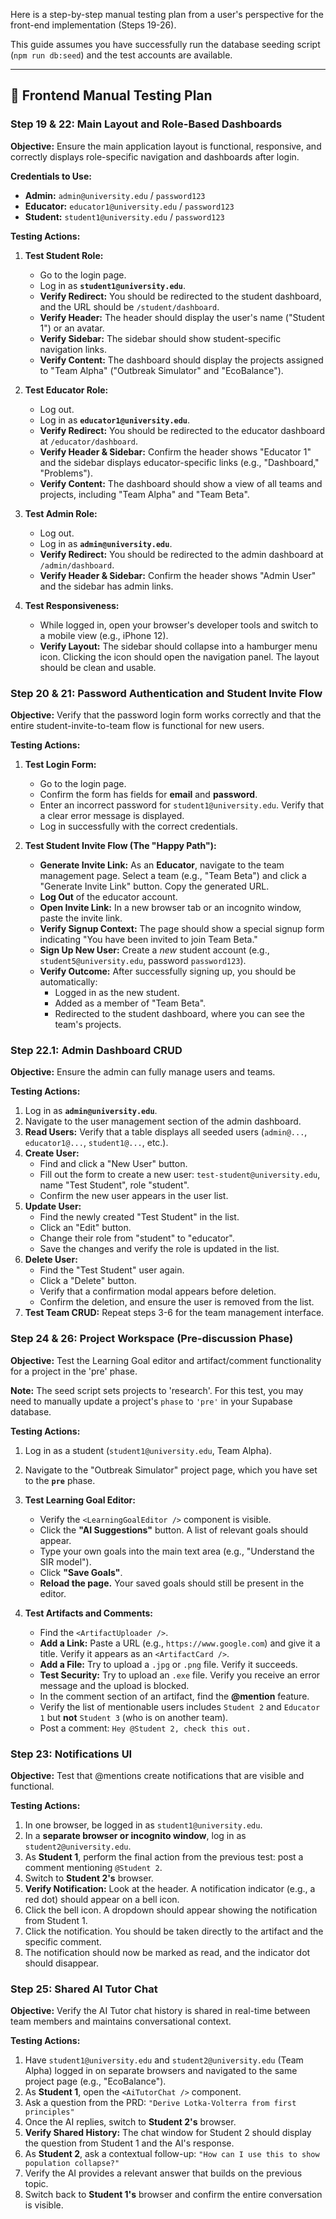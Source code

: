 Here is a step-by-step manual testing plan from a user's perspective for the front-end implementation (Steps 19-26).

This guide assumes you have successfully run the database seeding script (`npm run db:seed`) and the test accounts are available.

---

## 🧪 Frontend Manual Testing Plan

### Step 19 & 22: Main Layout and Role-Based Dashboards

**Objective:** Ensure the main application layout is functional, responsive, and correctly displays role-specific navigation and dashboards after login.

**Credentials to Use:**
* **Admin:** `admin@university.edu` / `password123`
* **Educator:** `educator1@university.edu` / `password123`
* **Student:** `student1@university.edu` / `password123`

**Testing Actions:**

1.  **Test Student Role:**
    * Go to the login page.
    * Log in as **`student1@university.edu`**.
    * **Verify Redirect:** You should be redirected to the student dashboard, and the URL should be `/student/dashboard`.
    * **Verify Header:** The header should display the user's name ("Student 1") or an avatar.
    * **Verify Sidebar:** The sidebar should show student-specific navigation links.
    * **Verify Content:** The dashboard should display the projects assigned to "Team Alpha" ("Outbreak Simulator" and "EcoBalance").

2.  **Test Educator Role:**
    * Log out.
    * Log in as **`educator1@university.edu`**.
    * **Verify Redirect:** You should be redirected to the educator dashboard at `/educator/dashboard`.
    * **Verify Header & Sidebar:** Confirm the header shows "Educator 1" and the sidebar displays educator-specific links (e.g., "Dashboard," "Problems").
    * **Verify Content:** The dashboard should show a view of all teams and projects, including "Team Alpha" and "Team Beta".

3.  **Test Admin Role:**
    * Log out.
    * Log in as **`admin@university.edu`**.
    * **Verify Redirect:** You should be redirected to the admin dashboard at `/admin/dashboard`.
    * **Verify Header & Sidebar:** Confirm the header shows "Admin User" and the sidebar has admin links.

4.  **Test Responsiveness:**
    * While logged in, open your browser's developer tools and switch to a mobile view (e.g., iPhone 12).
    * **Verify Layout:** The sidebar should collapse into a hamburger menu icon. Clicking the icon should open the navigation panel. The layout should be clean and usable.

### Step 20 & 21: Password Authentication and Student Invite Flow

**Objective:** Verify that the password login form works correctly and that the entire student-invite-to-team flow is functional for new users.

**Testing Actions:**

1.  **Test Login Form:**
    * Go to the login page.
    * Confirm the form has fields for **email** and **password**.
    * Enter an incorrect password for `student1@university.edu`. Verify that a clear error message is displayed.
    * Log in successfully with the correct credentials.

2.  **Test Student Invite Flow (The "Happy Path"):**
    * **Generate Invite Link:** As an **Educator**, navigate to the team management page. Select a team (e.g., "Team Beta") and click a "Generate Invite Link" button. Copy the generated URL.
    * **Log Out** of the educator account.
    * **Open Invite Link:** In a new browser tab or an incognito window, paste the invite link.
    * **Verify Signup Context:** The page should show a special signup form indicating "You have been invited to join Team Beta."
    * **Sign Up New User:** Create a *new* student account (e.g., `student5@university.edu`, password `password123`).
    * **Verify Outcome:** After successfully signing up, you should be automatically:
        * Logged in as the new student.
        * Added as a member of "Team Beta".
        * Redirected to the student dashboard, where you can see the team's projects.

### Step 22.1: Admin Dashboard CRUD

**Objective:** Ensure the admin can fully manage users and teams.

**Testing Actions:**

1.  Log in as **`admin@university.edu`**.
2.  Navigate to the user management section of the admin dashboard.
3.  **Read Users:** Verify that a table displays all seeded users (`admin@...`, `educator1@...`, `student1@...`, etc.).
4.  **Create User:**
    * Find and click a "New User" button.
    * Fill out the form to create a new user: `test-student@university.edu`, name "Test Student", role "student".
    * Confirm the new user appears in the user list.
5.  **Update User:**
    * Find the newly created "Test Student" in the list.
    * Click an "Edit" button.
    * Change their role from "student" to "educator".
    * Save the changes and verify the role is updated in the list.
6.  **Delete User:**
    * Find the "Test Student" user again.
    * Click a "Delete" button.
    * Verify that a confirmation modal appears before deletion.
    * Confirm the deletion, and ensure the user is removed from the list.
7.  **Test Team CRUD:** Repeat steps 3-6 for the team management interface.

### Step 24 & 26: Project Workspace (Pre-discussion Phase)

**Objective:** Test the Learning Goal editor and artifact/comment functionality for a project in the 'pre' phase.

**Note:** The seed script sets projects to 'research'. For this test, you may need to manually update a project's `phase` to `'pre'` in your Supabase database.

**Testing Actions:**

1.  Log in as a student (`student1@university.edu`, Team Alpha).
2.  Navigate to the "Outbreak Simulator" project page, which you have set to the **`pre`** phase.
3.  **Test Learning Goal Editor:**
    * Verify the `<LearningGoalEditor />` component is visible.
    * Click the **"AI Suggestions"** button. A list of relevant goals should appear.
    * Type your own goals into the main text area (e.g., "Understand the SIR model").
    * Click **"Save Goals"**.
    * **Reload the page.** Your saved goals should still be present in the editor.

4.  **Test Artifacts and Comments:**
    * Find the `<ArtifactUploader />`.
    * **Add a Link:** Paste a URL (e.g., `https://www.google.com`) and give it a title. Verify it appears as an `<ArtifactCard />`.
    * **Add a File:** Try to upload a `.jpg` or `.png` file. Verify it succeeds.
    * **Test Security:** Try to upload an `.exe` file. Verify you receive an error message and the upload is blocked.
    * In the comment section of an artifact, find the **@mention** feature.
    * Verify the list of mentionable users includes `Student 2` and `Educator 1` but **not** `Student 3` (who is on another team).
    * Post a comment: `Hey @Student 2, check this out.`

### Step 23: Notifications UI

**Objective:** Test that @mentions create notifications that are visible and functional.

**Testing Actions:**

1.  In one browser, be logged in as `student1@university.edu`.
2.  In a **separate browser or incognito window**, log in as `student2@university.edu`.
3.  As **Student 1**, perform the final action from the previous test: post a comment mentioning `@Student 2`.
4.  Switch to **Student 2's** browser.
5.  **Verify Notification:** Look at the header. A notification indicator (e.g., a red dot) should appear on a bell icon.
6.  Click the bell icon. A dropdown should appear showing the notification from Student 1.
7.  Click the notification. You should be taken directly to the artifact and the specific comment.
8.  The notification should now be marked as read, and the indicator dot should disappear.

### Step 25: Shared AI Tutor Chat

**Objective:** Verify the AI Tutor chat history is shared in real-time between team members and maintains conversational context.

**Testing Actions:**

1.  Have `student1@university.edu` and `student2@university.edu` (Team Alpha) logged in on separate browsers and navigated to the same project page (e.g., "EcoBalance").
2.  As **Student 1**, open the `<AiTutorChat />` component.
3.  Ask a question from the PRD: `"Derive Lotka-Volterra from first principles"`
4.  Once the AI replies, switch to **Student 2's** browser.
5.  **Verify Shared History:** The chat window for Student 2 should display the question from Student 1 and the AI's response.
6.  As **Student 2**, ask a contextual follow-up: `"How can I use this to show population collapse?"`
7.  Verify the AI provides a relevant answer that builds on the previous topic.
8.  Switch back to **Student 1's** browser and confirm the entire conversation is visible.